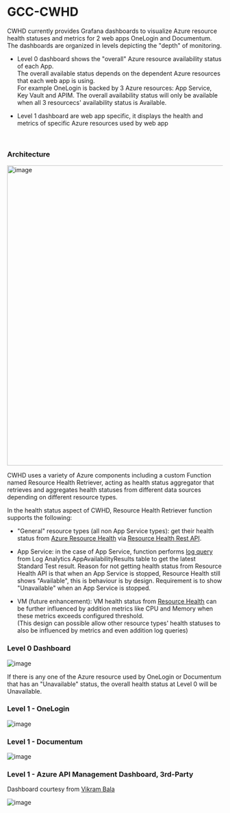 # GCC-CWHD  

CWHD currently provides Grafana dashboards to visualize Azure resource health statuses and metrics for 2 web apps OneLogin and Documentum.  
The dashboards are organized in levels depicting the "depth" of monitoring. 
  * Level 0 dashboard shows the "overall" Azure resource availability status of each App.  
    The overall available status depends on the dependent Azure resources that each web app is using.  
    For example OneLogin is backed by 3 Azure resources: App Service, Key Vault and APIM. The overall availability status will only be available when all 3 
    resourcecs' availability status is Available.
    
  * Level 1 dashboard are web app specific, it displays the health and metrics of specific Azure resources used by web app

<br />

### Architecture  

<img width="600" height="700" alt="image" src="https://github.com/weixian-zhang/GCC-CWHD/assets/43234101/7dbd847c-b2fd-41f1-a0a4-fb1dedfcc4dc">  


CWHD uses a variety of Azure components including a custom Function named Resource Health Retriever, acting as health status aggregator that retrieves and aggregates health statuses from different data sources depending on different resource types.  

In the health status aspect of CWHD, Resource Health Retriever function supports the following:
  * "General" resource types (all non App Service types): get their health status from [Azure Resource Health](https://learn.microsoft.com/en-us/azure/service-health/resource-health-overview) via [Resource Health Rest API](https://learn.microsoft.com/en-us/rest/api/resourcehealth/availability-statuses?view=rest-resourcehealth-2022-10-01).
    
  * App Service: in the case of App Service, function performs [log query](https://devblogs.microsoft.com/azure-sdk/announcing-the-new-azure-monitor-query-client-libraries/) from Log Analytics AppAvailabilityResults table to get the latest Standard Test result. Reason for not getting health status from Resource Health API is that when an App Service is stopped, Resource Health still shows "Available", this is behaviour is by design. Requirement is to show "Unavailable" when an App Service is stopped.
    
  * VM (future enhancement): VM health status from [Resource Health](https://learn.microsoft.com/en-us/azure/service-health/resource-health-overview) can be further influenced by addition metrics like CPU and Memory when these metrics exceeds configured threshold.  
    (This design can possible allow other resource types' health statuses to also be influenced by metrics and even addition log queries)



### Level 0 Dashboard  

![image](https://github.com/weixian-zhang/GCC-CWHD/assets/43234101/13bd3524-f694-4c39-b1df-4b43244a0cbd)  

If there is any one of the Azure resource used by OneLogin or Documentum that has an "Unavailable" status, the overall health status at Level 0 will be Unavailable.


### Level 1 - OneLogin  

![image](https://github.com/weixian-zhang/GCC-CWHD/assets/43234101/8c259cc2-72bd-4583-bf99-c7d72bee039c)


### Level 1 - Documentum  

![image](https://github.com/weixian-zhang/GCC-CWHD/assets/43234101/7f686ed0-902c-4213-a021-0174a6a08e65)


### Level 1 - Azure API Management Dashboard, 3rd-Party

Dashboard courtesy from [Vikram Bala](https://grafana.com/grafana/dashboards/16604-azure-api-management/)

![image](https://github.com/weixian-zhang/GCC-CWHD/assets/43234101/35b24813-7335-42ea-b43d-9ff68a718be4)


